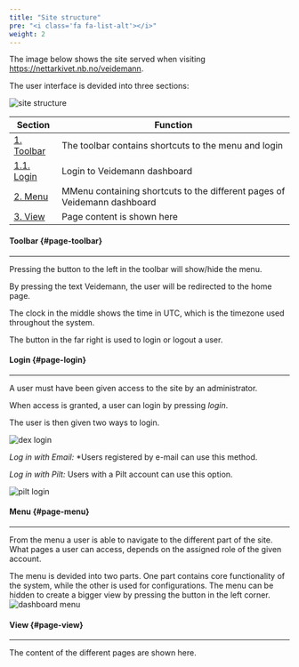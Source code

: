 ```yaml
---
title: "Site structure"
pre: "<i class='fa fa-list-alt'></i>"
weight: 2
---
```


The image below shows the site served when visiting https://nettarkivet.nb.no/veidemann.
  
The user interface is devided into three sections:

![site structure](/veidemann/docs/img/sitestructure/veidemann_dashboard_overview.png)

Section                     | Function
----------------------------|--------------------------------------------------------------------------
[1. Toolbar](#page-toolbar) | The toolbar contains shortcuts to the menu and login 
[1.1. Login](#page-login)   | Login to Veidemann dashboard
[2. Menu](#page-menu)       | MMenu containing shortcuts to the different pages of Veidemann dashboard
[3. View](#page-view)       | Page content is shown here

#### Toolbar {#page-toolbar}
----------------------------

Pressing the button to the left in the toolbar will show/hide the menu. 

By pressing the text Veidemann, the user will be redirected to the home page.

The clock in the middle shows the time in UTC, which is the timezone used throughout the system.

The button in the far right is used to login or logout a user.
  
  
#### Login {#page-login}
------------------------

A user must have been given access to the site by an administrator.

When access is granted, a user can login by pressing *login*.
  

The user is then given two ways to login.

![dex login](/veidemann/docs/img/sitestructure/veidemann_dashboard_login_dex.png)

*Log in with Email:* *Users registered by e-mail can use this method.

*Log in with Pilt:* Users with a Pilt account can use this option.

![pilt login](/veidemann/docs/img/sitestructure/veidemann_dashboard_login_pilt.png)


#### Menu {#page-menu}
----------------------

From the menu a user is able to navigate to the different part of the site.
What pages a user can access, depends on the assigned role of the given account. 

The menu is devided into two parts. One part contains core functionality of the system, while the other is used for 
configurations.
The menu can be hidden to create a bigger view by pressing the button in the left corner.
![dashboard menu](/veidemann/docs/img/sitestructure/veidemann_dashboard_menu.png)


#### View {#page-view}
----------------------
The content of the different pages are shown here.
